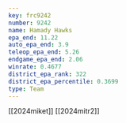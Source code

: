 ```yaml
---
key: frc9242
number: 9242
name: Hamady Hawks
epa_end: 11.22
auto_epa_end: 3.9
teleop_epa_end: 5.26
endgame_epa_end: 2.06
winrate: 0.4677
district_epa_rank: 322
district_epa_percentile: 0.3699
type: Team
---
```

[[2024miket]]
[[2024mitr2]]
